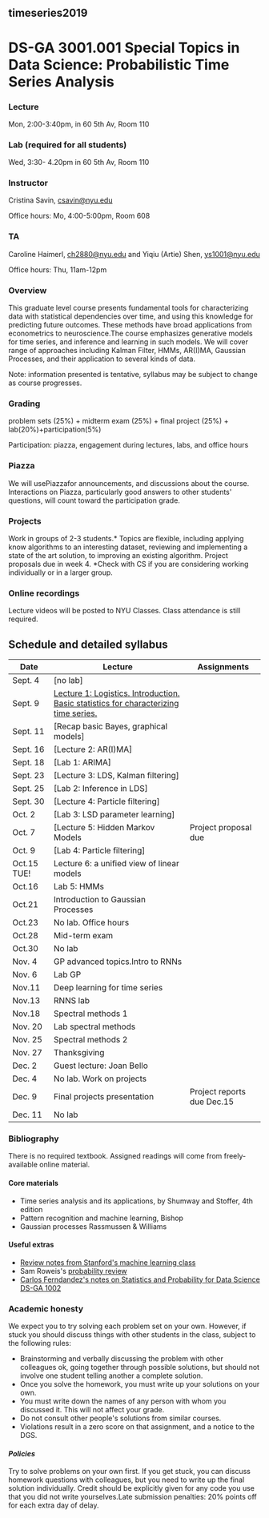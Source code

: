 ##  timeseries2019
#  DS-GA 3001.001 Special Topics in Data Science: Probabilistic Time Series Analysis

### Lecture 
Mon, 2:00-3:40pm, in 60 5th Av, Room 110

### Lab (required for all students)
Wed, 3:30- 4.20pm in  60 5th Av, Room 110

###  Instructor 
Cristina Savin, csavin@nyu.edu

Office hours: Mo, 4:00-5:00pm, Room 608

### TA 
Caroline Haimerl, ch2880@nyu.edu and Yiqiu (Artie) Shen, ys1001@nyu.edu

Office hours: Thu, 11am-12pm

### Overview
This graduate level course presents fundamental tools for characterizing data with statistical dependencies over time, and using this knowledge for predicting future outcomes. These methods have broad applications from econometrics to neuroscience.The course emphasizes generative models for time series, and inference and learning in such models. We will cover range of approaches including Kalman Filter, HMMs, AR(I)MA, Gaussian Processes,  and their application to several kinds of data.

Note: information presented is tentative, syllabus may be subject to change as course progresses.

### Grading
problem sets (25%) + midterm exam (25%) + final project (25%) + lab(20%)+participation(5%)

Participation: piazza, engagement during lectures, labs, and office hours

### Piazza 
We will usePiazzafor announcements, and discussions about the course. Interactions on Piazza, particularly good answers to other students' questions, will count toward the participation grade.

### Projects
Work in groups of 2-3 students.* Topics are flexible, including applying know algorithms to an interesting dataset, reviewing and implementing a state of the art solution, to improving an existing algorithm. Project proposals due in week 4. *Check with CS if you are considering working individually or in a larger group.

### Online recordings 
Lecture videos will be posted to NYU Classes. Class attendance is still required.

## Schedule and detailed syllabus

| Date | Lecture  | Assignments |
|------------|----------------------|----------------|
|Sept. 4| [no lab]| | 
|Sept. 9| [Lecture 1: Logistics. Introduction.  Basic statistics for characterizing time series.](slides/lecture1.pdf)| | 
|Sept. 11|[Recap basic Bayes, graphical models] | | 
|Sept. 16| [Lecture 2: AR(I)MA] |  |  
|Sept. 18| [Lab 1: ARIMA] | | |
|Sept. 23| [Lecture 3: LDS, Kalman filtering] |  |
|Sept. 25| [Lab 2: Inference in LDS] | | 
|Sept. 30| [Lecture 4: Particle filtering]| | 
|Oct. 2| [Lab 3: LSD parameter learning] | | |
|Oct. 7| [Lecture 5: Hidden Markov Models | Project proposal due | |
|Oct. 9| [Lab 4: Particle filtering] | | 
|Oct.15 TUE!| Lecture 6: a unified view of linear models | | 
|Oct.16| Lab 5: HMMs | | 
|Oct.21| Introduction to Gaussian Processes | | 
|Oct.23| No lab. Office hours | | 
|Oct.28| Mid-term exam | | 
|Oct.30| No lab | | 
|Nov. 4| GP advanced topics.Intro to RNNs | | 
|Nov. 6| Lab GP | | 
|Nov.11| Deep learning for time series  | | 
|Nov.13| RNNS lab | | 
|Nov.18| Spectral methods 1 | | 
|Nov. 20| Lab spectral methods  | | 
|Nov. 25| Spectral methods 2 | | 
|Nov. 27| Thanksgiving | | 
|Dec. 2| Guest lecture: Joan Bello | | 
|Dec. 4| No lab. Work on projects | | 
|Dec. 9| Final projects presentation |  Project reports due Dec.15 |
|Dec. 11| No lab | | 

### Bibliography
There is no required textbook. Assigned readings will come from freely-available online material.

#### Core materials
- Time series analysis and its applications, by Shumway and Stoffer, 4th edition
- Pattern recognition and machine learning, Bishop
- Gaussian processes Rassmussen & Williams

#### Useful extras
 - [Review notes from Stanford's machine learning class](http://cs229.stanford.edu/section/cs229-prob.pdf)
 - Sam Roweis's [probability review](http://cs.nyu.edu/%7Edsontag/courses/ml12/notes/probx.pdf)
 - [Carlos Ferndandez's notes on Statistics and Probability for Data Science DS-GA 1002](http://www.cims.nyu.edu/~cfgranda/pages/stuff/probability_stats_for_DS.pdf) 

### Academic honesty

We expect you to try solving each problem set on your own. However, if  stuck  you should discuss things with other students in the class, subject to the following rules:
  - Brainstorming and verbally discussing the problem with other colleagues ok, going together through possible solutions, but should not involve one student telling another a complete solution.
  - Once you solve the homework, you must write up your solutions on your own.
  - You must write down the names of any person with whom you discussed it. This will not affect your grade.
  - Do not consult other people's solutions from similar courses.
  - Violations result in a zero score on that assignment, and a notice to the DGS.

#### *Policies*
Try to solve problems on your own first. If you get stuck, you can discuss homework questions with colleagues, but you need to write up the final solution individually.  Credit should be explicitly given for any code you use that you did not write yourselves.Late submission penalties: 20% points off for each extra day of delay.
